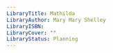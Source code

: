 ```yaml
---
LibraryTitle: Mathilda
LibraryAuthor: Mary Mary Shelley
LibraryISBN: 
LibraryCover: ""
LibraryStatus: Planning
---
```

